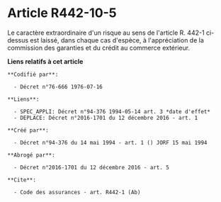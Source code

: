 # Article R442-10-5

Le caractère extraordinaire d'un risque au sens de l'article R. 442-1 ci-dessus est laissé, dans chaque cas d'espèce, à
l'appréciation de la commission des garanties et du crédit au commerce extérieur.

**Liens relatifs à cet article**

	**Codifié par**:

	  - Décret n°76-666 1976-07-16

	**Liens**:

	  - SPEC_APPLI: Décret n°94-376 1994-05-14 art. 3 *date d'effet*
	  - DEPLACE: Décret n°2016-1701 du 12 décembre 2016 - art. 1

	**Créé par**:

	  - Décret n°94-376 du 14 mai 1994 - art. 1 () JORF 15 mai 1994

	**Abrogé par**:

	  - Décret n°2016-1701 du 12 décembre 2016 - art. 5

	**Cite**:

	  - Code des assurances - art. R442-1 (Ab)
